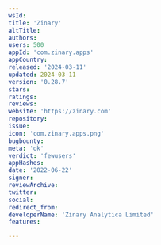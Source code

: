 ```yaml
---
wsId: 
title: 'Zinary'
altTitle: 
authors: 
users: 500
appId: 'com.zinary.apps'
appCountry: 
released: '2024-03-11'
updated: 2024-03-11
version: '0.28.7'
stars: 
ratings: 
reviews: 
website: 'https://zinary.com'
repository: 
issue: 
icon: 'com.zinary.apps.png'
bugbounty: 
meta: 'ok'
verdict: 'fewusers'
appHashes: 
date: '2022-06-22'
signer: 
reviewArchive: 
twitter: 
social: 
redirect_from: 
developerName: 'Zinary Analytica Limited'
features: 

---
```



